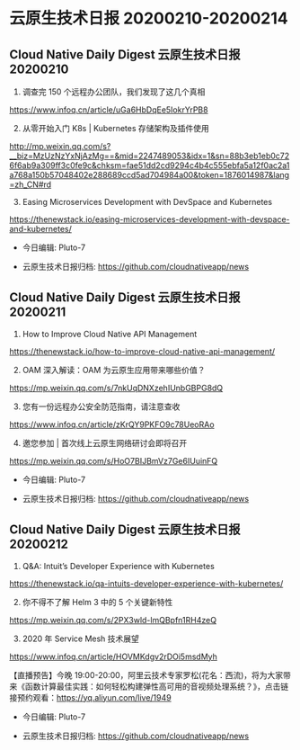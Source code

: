 # 云原生技术日报 20200210-20200214
## Cloud Native Daily Digest 云原生技术日报 20200210

1. 调查完 150 个远程办公团队，我们发现了这几个真相

https://www.infoq.cn/article/uGa6HbDqEe5IokrYrPB8

2. 从零开始入门 K8s | Kubernetes 存储架构及插件使用

http://mp.weixin.qq.com/s?__biz=MzUzNzYxNjAzMg==&mid=2247489053&idx=1&sn=88b3eb1eb0c726f6ab9a309ff3c0fe9c&chksm=fae51dd2cd9294c4b4c555ebfa5a12f0ac2a1a768a150b57048402e288689ccd5ad704984a00&token=1876014987&lang=zh_CN#rd

3. Easing Microservices Development with DevSpace and Kubernetes

https://thenewstack.io/easing-microservices-development-with-devspace-and-kubernetes/

- 今日编辑: Pluto-7

- 云原生技术日报归档: https://github.com/cloudnativeapp/news

## Cloud Native Daily Digest 云原生技术日报 20200211

1. How to Improve Cloud Native API Management

https://thenewstack.io/how-to-improve-cloud-native-api-management/

2. OAM 深入解读：OAM 为云原生应用带来哪些价值？

https://mp.weixin.qq.com/s/7nkUqDNXzehIUnbGBPG8dQ

3. 您有一份远程办公安全防范指南，请注意查收

https://www.infoq.cn/article/zKrQY9PKFO9c78UeoRAo

4. 邀您参加 | 首次线上云原生网络研讨会即将召开

https://mp.weixin.qq.com/s/HoO7BIJBmVz7Ge6IUuinFQ

- 今日编辑: Pluto-7

- 云原生技术日报归档: https://github.com/cloudnativeapp/news

## Cloud Native Daily Digest 云原生技术日报 20200212

1. Q&A: Intuit’s Developer Experience with Kubernetes

https://thenewstack.io/qa-intuits-developer-experience-with-kubernetes/

2. 你不得不了解 Helm 3 中的 5 个关键新特性

https://mp.weixin.qq.com/s/2PX3wld-lmQBpfn1RH4zeQ

3. 2020 年 Service Mesh 技术展望

https://www.infoq.cn/article/HOVMKdgv2rDOi5msdMyh

【直播预告】今晚 19:00-20:00，阿里云技术专家罗松(花名：西流)，将为大家带来《函数计算最佳实践：如何轻松构建弹性高可用的音视频处理系统？》，点击链接预约观看：https://yq.aliyun.com/live/1949

- 今日编辑: Pluto-7

- 云原生技术日报归档: https://github.com/cloudnativeapp/news
